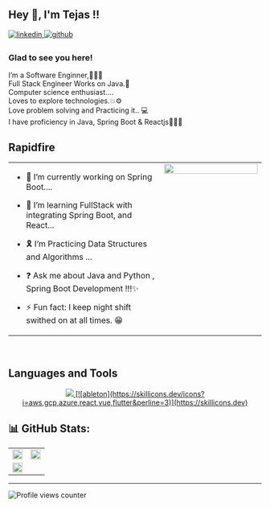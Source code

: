 ## Hey 👋, I'm Tejas !!  


<a href="https://in.linkedin.com/in/tejas-borse" target="_blank">
<img src=https://img.shields.io/badge/linkedin-%231E77B5.svg?&style=for-the-badge&logo=linkedin&logoColor=white alt=linkedin style="margin-bottom: 5px;" />
</a>
<a href="https://github.com/NayanSayaji" target="_blank">
<img src=https://img.shields.io/badge/github-%2324292e.svg?&style=for-the-badge&logo=github&logoColor=white alt=github style="margin-bottom: 5px;" />
</a>  




### Glad to see you here!  
I’m a Software Enginner,👨🏻‍💻
<br>Full Stack Engineer Works on Java.🌟
<br>Computer science enthusiast....
<br>Loves to explore technologies.💥⚙
<br>Love problem solving and Practicing it.. 💻
<br>I have proficiency in Java, Spring Boot & Reactjs👨🏻‍💻

## Rapidfire  
<table><tr><td valign="top" width="60%">

- 🔭 I’m currently working on Spring Boot....  


- 🌱 I’m learning FullStack with integrating Spring Boot, and React...  


- 🎗 I’m Practicing Data Structures and Algorithms ...  


- ❓ Ask me about Java and Python , Spring Boot Development !!!✨


- ⚡ Fun fact: I keep night shift swithed on at all times. 😁   


</td><td valign="top" width="40%">

<div align="center">
<img src="https://images.squarespace-cdn.com/content/v1/5515ce85e4b0ac8577a8b5ed/1590790768257-FU8CSKGCCWPZI1ZS9HJX/hello.gif?format=1500w" align="center" style="width: 100%" />
</div>  


</td></tr></table>  

<br/>  


## Languages and Tools  
<p align="center">
  <a href="https://skillicons.dev">
    <img src="https://skillicons.dev/icons?i=c,Java,html,css,js,Spring,Spring Boot,Multitenancy,Liquibase,mysql,postgres,react,bootstrap,figma,canva,postman,git,Bitbucket" />
    [![ableton](https://skillicons.dev/icons?i=aws,gcp,azure,react,vue,flutter&perline=3)](https://skillicons.dev)
  </a>
</p>

## 📊 GitHub Stats:
<table >
  <tr>
    <td>
      <img src="https://github-readme-stats.vercel.app/api?username=NayanSayaji&theme=dark&show_icons=true&count_private=true&hide_border=false" align="center" style="width: 100%" />
    </td>
    <td>
      <img src="https://github-readme-streak-stats.herokuapp.com/?user=nayansayaji&theme=dark&show_icons=true&count_private=true" align="center" style="width: 100%" />
    </td>
  </tr>
  <tr><td >
    <img src="https://github-readme-stats.vercel.app/api/top-langs/?username=nayansayaji&theme=dark&hide_border=false&include_all_commits=false&count_private=false&layout=compact" style="width:100%; heigth:30%" ">
  </td></tr>
</table>  

---

![Profile views counter](https://komarev.com/ghpvc/?username=NayanSayaji&&style=flat-square)  
